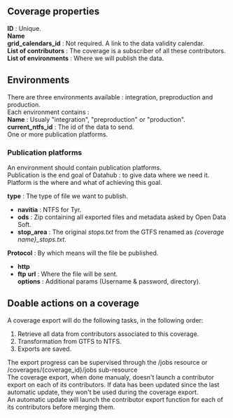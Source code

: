 ## Coverage properties
**ID** : Unique.  
**Name**  
**grid_calendars_id** : Not required. A link to the data validity calendar.  
**List of contributors** : The coverage is a subscriber of all these contributors.  
**List of environments** : Where we will publish the data.    

## Environments
There are three environments available : integration, preproduction and production.  
Each environment contains :  
**Name** : Usualy "integration", "preproduction" or "production".  
**current_ntfs_id** : The id of the data to send.  
One or more publication platforms.  

### Publication platforms
An environment should contain publication platforms.  
Publication is the end goal of Datahub : to give data where we need it. Platform is the where and what of achieving this goal.  

**type** : The type of file we want to publish.  
  - **navitia** : NTFS for Tyr.  
  - **ods** : Zip containing all exported files and metadata asked by Open Data Soft.  
  - **stop_area** : The original *stops.txt* from the GTFS renamed as *{coverage name}_stops.txt*.  
  
**Protocol** : By which means will the file be published.  
  - **http**
  - **ftp**
**url** : Where the file will be sent.  
**options** : Additional params (Username & password, directory).  


## Doable actions on a coverage
A coverage export will do the following tasks, in the following order:
1. Retrieve all data from contributors associated to this coverage.
2. Transformation from GTFS to NTFS.
3. Exports are saved.

The export progress can be supervised through the /jobs resource or /coverages/{coverage_id}/jobs sub-resource  
The coverage export, when done manualy, doesn't launch a contributor export on each of its contributors. If data has been updated since the last automatic update, they won't be used during the coverage export.  
An automatic update will launch the contributor export function for each of its contributors before merging them.  
